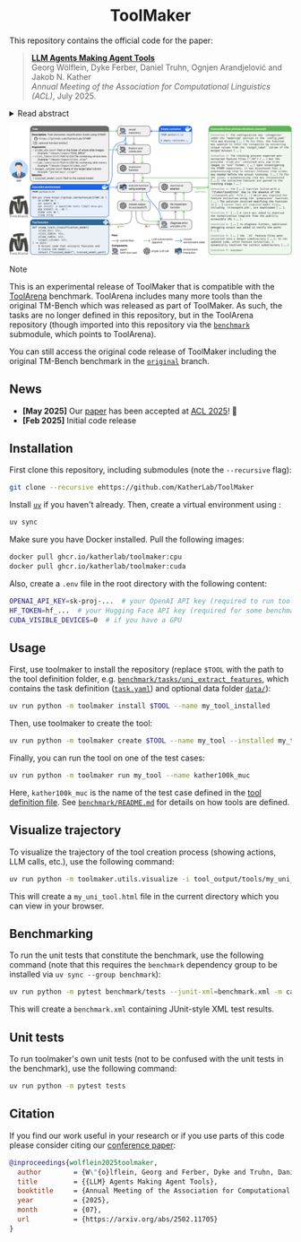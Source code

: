 <div align="center">
<h1>ToolMaker</h1>
</div>

This repository contains the official code for the paper:

> [**LLM Agents Making Agent Tools**](https://arxiv.org/abs/2502.11705)  
> Georg Wölflein, Dyke Ferber, Daniel Truhn, Ognjen Arandjelović and Jakob N. Kather  
> _Annual Meeting of the Association for Computational Linguistics (ACL)_, July 2025.

<details>
<summary>Read abstract</summary>
Tool use has turned large language models (LLMs) into powerful agents that can perform complex multi-step tasks by dynamically utilising external software components. However, these tools must be implemented in advance by human developers, hindering the applicability of LLM agents in domains which demand large numbers of highly specialised tools, like in life sciences and medicine. Motivated by the growing trend of scientific studies accompanied by public code repositories, we propose ToolMaker, a novel agentic framework that autonomously transforms papers with code into LLM-compatible tools. Given a short task description and a repository URL, ToolMaker autonomously installs required dependencies and generates code to perform the task, using a closed-loop self-correction mechanism to iteratively diagnose and rectify errors. To evaluate our approach, we introduce a benchmark comprising 15 diverse and complex computational tasks spanning both medical and non-medical domains with over 100 unit tests to objectively assess tool correctness and robustness. ToolMaker correctly implements 80% of the tasks, substantially outperforming current state-of-the-art software engineering agents. ToolMaker therefore is a step towards fully autonomous agent-based scientific workflows.
</details>

![Overview](resources/overview.png)


> [!NOTE]
> This is an experimental release of ToolMaker that is compatible with the [ToolArena](https://github.com/KatherLab/ToolArena) benchmark. ToolArena includes many more tools than the original TM-Bench which was released as part of ToolMaker. As such, the tasks are no longer defined in this repository, but in the ToolArena repository (though imported into this repository via the [`benchmark`](benchmark/) submodule, which points to ToolArena).
> 
> You can still access the original code release of ToolMaker including the original TM-Bench benchmark in the [`original`](https://github.com/KatherLab/ToolMaker/tree/original) branch. 

## News

- **[May 2025]** Our [paper](https://arxiv.org/abs/2502.11705) has been accepted at [ACL 2025](https://2025.aclweb.org/)! 🎉
- **[Feb 2025]** Initial code release

## Installation
First clone this repository, including submodules (note the `--recursive` flag):
```bash
git clone --recursive ehttps://github.com/KatherLab/ToolMaker
```

Install [`uv`](https://docs.astral.sh/uv/getting-started/installation/) if you haven't already.
Then, create a virtual environment using :
```bash
uv sync
```

Make sure you have Docker installed. Pull the following images:
```bash
docker pull ghcr.io/katherlab/toolmaker:cpu
docker pull ghcr.io/katherlab/toolmaker:cuda
```

Also, create a `.env` file in the root directory with the following content:
```bash
OPENAI_API_KEY=sk-proj-...  # your OpenAI API key (required to run toolmaker)
HF_TOKEN=hf_...  # your Hugging Face API key (required for some benchmark tools)
CUDA_VISIBLE_DEVICES=0  # if you have a GPU
```

## Usage
First, use toolmaker to install the repository (replace `$TOOL` with the path to the tool definition folder, e.g. [`benchmark/tasks/uni_extract_features`](benchmark/tasks/uni_extract_features), which contains the task definition ([`task.yaml`](benchmark/tasks/uni_extract_features/task.yaml)) and optional data folder [`data/`](benchmark/tasks/uni_extract_features/data/)):
```bash
uv run python -m toolmaker install $TOOL --name my_tool_installed
```

Then, use toolmaker to create the tool:
```bash
uv run python -m toolmaker create $TOOL --name my_tool --installed my_tool_installed
```

Finally, you can run the tool on one of the test cases:
```bash
uv run python -m toolmaker run my_tool --name kather100k_muc
```
Here, `kather100k_muc` is the name of the test case defined in the [tool definition file](benchmark/tasks/uni_extract_features/task.yaml). 
See [`benchmark/README.md`](benchmark/README.md) for details on how tools are defined.

## Visualize trajectory
To visualize the trajectory of the tool creation process (showing actions, LLM calls, etc.), use the following command:
```bash
uv run python -m toolmaker.utils.visualize -i tool_output/tools/my_uni_tool/logs.jsonl -o my_uni_tool.html
```
This will create a `my_uni_tool.html` file in the current directory which you can view in your browser.

## Benchmarking
To run the unit tests that constitute the benchmark, use the following command (note that this requires the `benchmark` dependency group to be installed via `uv sync --group benchmark`):
```bash
uv run python -m pytest benchmark/tests --junit-xml=benchmark.xml -m cached  # only run cached tests (faster)
```
This will create a `benchmark.xml` containing JUnit-style XML test results.

## Unit tests
To run toolmaker's own unit tests (not to be confused with the unit tests in the benchmark), use the following command:
```bash
uv run python -m pytest tests
```

## Citation
If you find our work useful in your research or if you use parts of this code please consider citing our [conference paper](https://arxiv.org/abs/2502.11705):

```bibtex
@inproceedings{wolflein2025toolmaker,
  author        = {W\"{o}lflein, Georg and Ferber, Dyke and Truhn, Daniel and Arandjelovi\'{c}, Ognjen and Kather, Jakob Nikolas},
  title         = {{LLM} Agents Making Agent Tools},
  booktitle     = {Annual Meeting of the Association for Computational Linguistics (ACL)},
  year          = {2025},
  month         = {07},
  url           = {https://arxiv.org/abs/2502.11705}
}
```